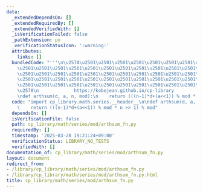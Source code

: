 ```yaml
---
data:
  _extendedDependsOn: []
  _extendedRequiredBy: []
  _extendedVerifiedWith: []
  _isVerificationFailed: false
  _pathExtension: py
  _verificationStatusIcon: ':warning:'
  attributes:
    links: []
  bundledCode: "'''\n\u257A\u2501\u2501\u2501\u2501\u2501\u2501\u2501\u2501\u2501\u2501\
    \u2501\u2501\u2501\u2501\u2501\u2501\u2501\u2501\u2501\u2501\u2501\u2501\u2501\
    \u2501\u2501\u2501\u2501\u2501\u2501\u2501\u2501\u2501\u2501\u2501\u2501\u2501\
    \u2501\u2501\u2501\u2501\u2501\u2501\u2501\u2501\u2501\u2501\u2501\u2501\u2501\
    \u2501\u2501\u2501\u2501\u2501\u2501\u2501\u2501\u2501\u2501\u2501\u2501\u2501\
    \u2578\n             https://kobejean.github.io/cp-library               \n'''\n\
    \ndef arthsum(d, a, n, mod):\n    return (((n-1)*d+(a<<1)) % mod * n >> 1) % mod\n"
  code: "import cp_library.math.series.__header__\n\ndef arthsum(d, a, n, mod):\n\
    \    return (((n-1)*d+(a<<1)) % mod * n >> 1) % mod"
  dependsOn: []
  isVerificationFile: false
  path: cp_library/math/series/mod/arthsum_fn.py
  requiredBy: []
  timestamp: '2025-03-28 19:21:24+09:00'
  verificationStatus: LIBRARY_NO_TESTS
  verifiedWith: []
documentation_of: cp_library/math/series/mod/arthsum_fn.py
layout: document
redirect_from:
- /library/cp_library/math/series/mod/arthsum_fn.py
- /library/cp_library/math/series/mod/arthsum_fn.py.html
title: cp_library/math/series/mod/arthsum_fn.py
---
```

